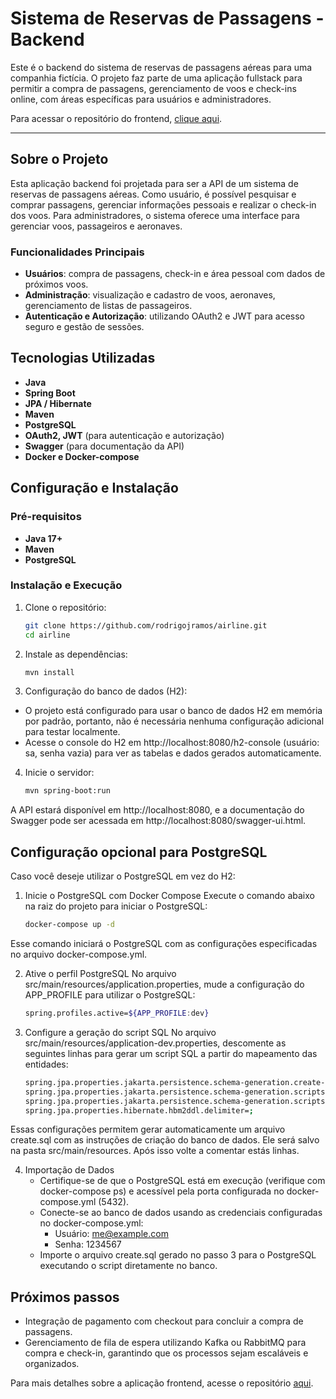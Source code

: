 # Sistema de Reservas de Passagens - Backend

Este é o backend do sistema de reservas de passagens aéreas para uma companhia fictícia. O projeto faz parte de uma aplicação fullstack para permitir a compra de passagens, gerenciamento de voos e check-ins online, com áreas específicas para usuários e administradores.

Para acessar o repositório do frontend, [clique aqui](https://github.com/rodrigojramos/airline-frontend).

---

## Sobre o Projeto

Esta aplicação backend foi projetada para ser a API de um sistema de reservas de passagens aéreas. Como usuário, é possível pesquisar e comprar passagens, gerenciar informações pessoais e realizar o check-in dos voos. Para administradores, o sistema oferece uma interface para gerenciar voos, passageiros e aeronaves.

### Funcionalidades Principais

- **Usuários**: compra de passagens, check-in e área pessoal com dados de próximos voos.
- **Administração**: visualização e cadastro de voos, aeronaves, gerenciamento de listas de passageiros.
- **Autenticação e Autorização**: utilizando OAuth2 e JWT para acesso seguro e gestão de sessões.

## Tecnologias Utilizadas

- **Java**
- **Spring Boot**
- **JPA / Hibernate**
- **Maven**
- **PostgreSQL**
- **OAuth2, JWT** (para autenticação e autorização)
- **Swagger** (para documentação da API)
- **Docker e Docker-compose**

## Configuração e Instalação

### Pré-requisitos

- **Java 17+**
- **Maven**
- **PostgreSQL**
  
### Instalação e Execução

1. Clone o repositório:
   ```bash
   git clone https://github.com/rodrigojramos/airline.git
   cd airline

2. Instale as dependências:
   ```bash
   mvn install
   
3. Configuração do banco de dados (H2):
  - O projeto está configurado para usar o banco de dados H2 em memória por padrão, portanto, não é necessária nenhuma configuração adicional para testar localmente.
  - Acesse o console do H2 em http://localhost:8080/h2-console (usuário: sa, senha vazia) para ver as tabelas e dados gerados automaticamente.

4. Inicie o servidor:
   ```bash
   mvn spring-boot:run

A API estará disponível em http://localhost:8080, e a documentação do Swagger pode ser acessada em http://localhost:8080/swagger-ui.html.

## Configuração opcional para PostgreSQL
Caso você deseje utilizar o PostgreSQL em vez do H2:
1. Inicie o PostgreSQL com Docker Compose
  Execute o comando abaixo na raiz do projeto para iniciar o PostgreSQL:
   ```bash
   docker-compose up -d
  Esse comando iniciará o PostgreSQL com as configurações especificadas no arquivo docker-compose.yml.

2. Ative o perfil PostgreSQL
  No arquivo src/main/resources/application.properties, mude a configuração do APP_PROFILE para utilizar o PostgreSQL:
   ```bash
   spring.profiles.active=${APP_PROFILE:dev}
3. Configure a geração do script SQL
   No arquivo src/main/resources/application-dev.properties, descomente as seguintes linhas para gerar um script SQL a partir do mapeamento das entidades:
   ```bash
   spring.jpa.properties.jakarta.persistence.schema-generation.create-source=metadata
   spring.jpa.properties.jakarta.persistence.schema-generation.scripts.action=create
   spring.jpa.properties.jakarta.persistence.schema-generation.scripts.create-target=create.sql
   spring.jpa.properties.hibernate.hbm2ddl.delimiter=;
  Essas configurações permitem gerar automaticamente um arquivo create.sql com as instruções de criação do banco de dados. Ele será salvo na pasta src/main/resources. Após isso volte a comentar estás linhas.

4. Importação de Dados
   - Certifique-se de que o PostgreSQL está em execução (verifique com docker-compose ps) e acessível pela porta configurada no docker-compose.yml (5432).
   - Conecte-se ao banco de dados usando as credenciais configuradas no docker-compose.yml:
     - Usuário: me@example.com
     - Senha: 1234567
   - Importe o arquivo create.sql gerado no passo 3 para o PostgreSQL executando o script diretamente no banco.

## Próximos passos
  - Integração de pagamento com checkout para concluir a compra de passagens.
  - Gerenciamento de fila de espera utilizando Kafka ou RabbitMQ para compra e check-in, garantindo que os processos sejam escaláveis e organizados.

Para mais detalhes sobre a aplicação frontend, acesse o repositório [aqui](https://github.com/rodrigojramos/airline-frontend).
